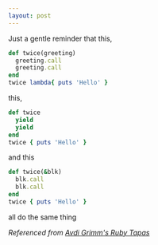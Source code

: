 ```yaml
---
layout: post
---
```


Just a gentle reminder that this,

```ruby
def twice(greeting)
  greeting.call
  greeting.call
end
twice lambda{ puts 'Hello' }
```

this,

```ruby
def twice
  yield
  yield
end
twice { puts 'Hello' }
```

and this

```ruby
def twice(&blk)
  blk.call
  blk.call
end
twice { puts 'Hello' }
```

all do the same thing

_Referenced from [Avdi Grimm's Ruby Tapas](www.youtube.com/watch?v=Km9RlUfmvJc&list=WLE130C4CFCC3139DF)_